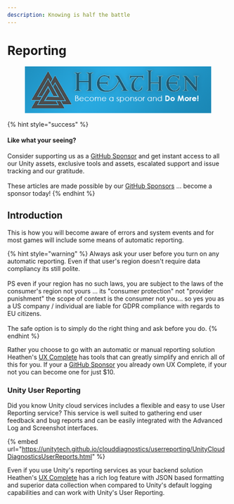 ```yaml
---
description: Knowing is half the battle
---
```


# Reporting

<figure><img src="../../../../.gitbook/assets/512x128 Sponsor Banner.png" alt="Become a sponsor and Do More"><figcaption></figcaption></figure>

{% hint style="success" %}
#### Like what your seeing?

Consider supporting us as a [GitHub Sponsor](../../../../) and get instant access to all our Unity assets, exclusive tools and assets, escalated support and issue tracking and our gratitude.\
\
These articles are made possible by our [GitHub Sponsors](https://github.com/sponsors/heathen-engineering) ... become a sponsor today!
{% endhint %}

## Introduction

This is how you will become aware of errors and system events and for most games will include some means of automatic reporting.

{% hint style="warning" %}
Always ask your user before you turn on any automatic reporting. Even if that user's region doesn't require data compliancy its still polite.\
\
PS even if your region has no such laws, you are subject to the laws of the consumer's region not yours ... its "consumer protection" not "provider punishment" the scope of context is the consumer not you... so yes you as a US company / individual are liable for GDPR compliance with regards to EU citizens.\
\
The safe option is to simply do the right thing and ask before you do.
{% endhint %}

Rather you choose to go with an automatic or manual reporting solution Heathen's [UX Complete](../../../../assets/ux/learning/core-concepts/feedback-tools.md) has tools that can greatly simplify and enrich all of this for you. If your a [GitHub Sponsor](../../../../) you already own UX Complete, if your not you can become one for just $10.

### Unity User Reporting

Did you know Unity cloud services includes a flexible and easy to use User Reporting service? This service is well suited to gathering end user feedback and bug reports and can be easily integrated with the Advanced Log and Screenshot interfaces.

{% embed url="https://unitytech.github.io/clouddiagnostics/userreporting/UnityCloudDiagnosticsUserReports.html" %}

Even if you use Unity's reporting services as your backend solution Heathen's [UX Complete](../../../../assets/ux/learning/core-concepts/feedback-tools.md) has a rich log feature with JSON based formatting and superior data collection when compared to Unity's default logging capabilities and can work with Unity's User Reporting.
